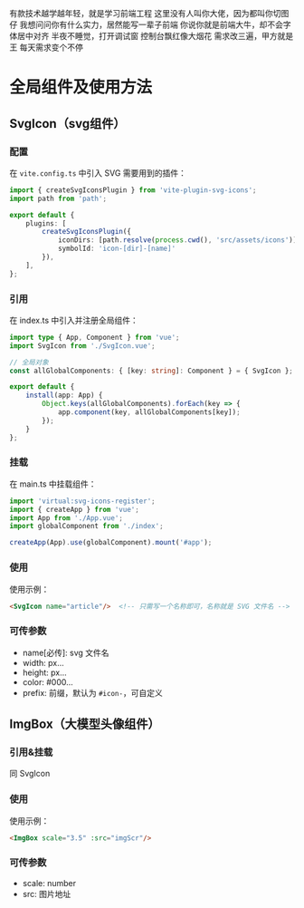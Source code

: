 有款技术越学越年轻，就是学习前端工程
这里没有人叫你大佬，因为都叫你切图仔
我想问问你有什么实力，居然能写一辈子前端
你说你就是前端大牛，却不会字体居中对齐
半夜不睡觉，打开调试窗
控制台飘红像大烟花
需求改三遍，甲方就是王
每天需求变个不停

# 全局组件及使用方法

## SvgIcon（svg组件）

### 配置

在 `vite.config.ts` 中引入 SVG 需要用到的插件：

```typescript
import { createSvgIconsPlugin } from 'vite-plugin-svg-icons';
import path from 'path';

export default {
    plugins: [
        createSvgIconsPlugin({
            iconDirs: [path.resolve(process.cwd(), 'src/assets/icons')], // 这里为调用 SVG 的路径
            symbolId: 'icon-[dir]-[name]'
        }),
    ],
};
```

### 引用

在 index.ts 中引入并注册全局组件：

```typescript
import type { App, Component } from 'vue';
import SvgIcon from './SvgIcon.vue';

// 全局对象
const allGlobalComponents: { [key: string]: Component } = { SvgIcon };

export default {
    install(app: App) {
        Object.keys(allGlobalComponents).forEach(key => {
            app.component(key, allGlobalComponents[key]);
        });
    }
};
```

### 挂载

在 main.ts 中挂载组件：

```typescript
import 'virtual:svg-icons-register';
import { createApp } from 'vue';
import App from './App.vue';
import globalComponent from './index';

createApp(App).use(globalComponent).mount('#app');
```

### 使用

使用示例：

```html
<SvgIcon name="article"/>  <!-- 只需写一个名称即可，名称就是 SVG 文件名 -->
```

### 可传参数

- name[必传]:    svg 文件名
- width:    px...
- height:   px...
- color:    #000...
- prefix:    前缀，默认为 `#icon-`，可自定义

## ImgBox（大模型头像组件）

### 引用&挂载

同 SvgIcon

### 使用

使用示例：

```html
<ImgBox scale="3.5" :src="imgScr"/>
```

### 可传参数

- scale:    number
- src:    图片地址